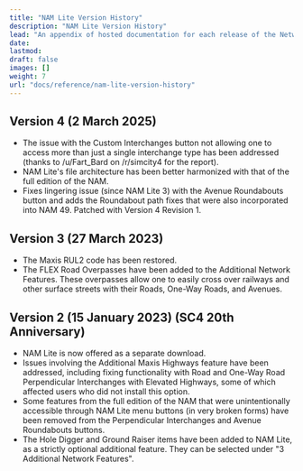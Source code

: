 ```yaml
---
title: "NAM Lite Version History"
description: "NAM Lite Version History"
lead: "An appendix of hosted documentation for each release of the Network Addon Mod Lite."
date: 
lastmod: 
draft: false
images: []
weight: 7
url: "docs/reference/nam-lite-version-history"
---
```

<!-- markdownlint-disable MD025 -->
## Version 4 (2 March 2025)

* The issue with the Custom Interchanges button not allowing one to access more than just a single interchange type has been addressed (thanks to /u/Fart_Bard on /r/simcity4 for the report).
* NAM Lite's file architecture has been better harmonized with that of the full edition of the NAM.
* Fixes lingering issue (since NAM Lite 3) with the Avenue Roundabouts button and adds the Roundabout path fixes that were also incorporated into NAM 49. Patched with Version 4 Revision 1.

## Version 3 (27 March 2023)

* The Maxis RUL2 code has been restored.
* The FLEX Road Overpasses have been added to the Additional Network Features. These overpasses allow one to easily cross over railways and other surface streets with their Roads, One-Way Roads, and Avenues.

## Version 2 (15 January 2023) (SC4 20th Anniversary)

* NAM Lite is now offered as a separate download.
* Issues involving the Additional Maxis Highways feature have been addressed, including fixing functionality with Road and One-Way Road Perpendicular Interchanges with Elevated Highways, some of which affected users who did not install this option.
* Some features from the full edition of the NAM that were unintentionally accessible through NAM Lite menu buttons (in very broken forms) have been removed from the Perpendicular Interchanges and Avenue Roundabouts buttons.
* The Hole Digger and Ground Raiser items have been added to NAM Lite, as a strictly optional additional feature. They can be selected under "3 Additional Network Features".
